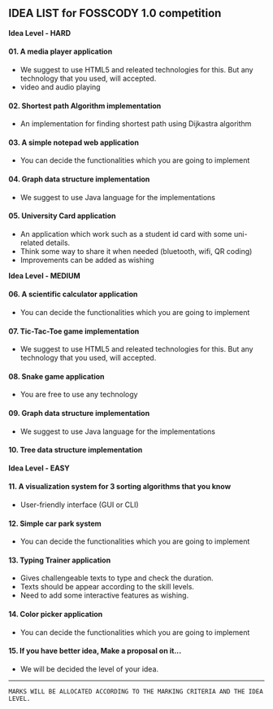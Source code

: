 ## IDEA LIST for FOSSCODY 1.0 competition


**Idea Level - HARD**
#### 01. A media player application
* We suggest to use HTML5 and releated technologies for this. But any technology that you used, will accepted.
* video and audio playing
#### 02. Shortest path  Algorithm implementation
* An implementation for finding shortest path using Dijkastra algorithm
#### 03. A simple notepad web application
* You can decide the functionalities which you are going to implement
#### 04. Graph data structure implementation 
* We suggest to use Java language for the implementations
#### 05. University Card application
* An application which work such as a student id card with some uni-related details. 
* Think some way to share it when needed (bluetooth, wifi, QR coding)
* Improvements can be added as wishing


**Idea Level - MEDIUM**
#### 06. A scientific calculator application
* You can decide the functionalities which you are going to implement
#### 07. Tic-Tac-Toe game implementation
* We suggest to use HTML5 and releated technologies for this. But any technology that you used, will accepted.
#### 08. Snake game application
* You are free to use any technology
#### 09. Graph data structure implementation
* We suggest to use Java language for the implementations
#### 10. Tree data structure  implementation


**Idea Level - EASY**
#### 11. A visualization system for 3 sorting algorithms that you know
* User-friendly interface (GUI or CLI)
#### 12. Simple car park system
* You can decide the functionalities which you are going to implement
#### 13. Typing Trainer application
* Gives challengeable texts to type and check the duration.
* Texts should be appear according to the skill levels. 
* Need to add some interactive features as wishing.
#### 14. Color picker application
* You can decide the functionalities which you are going to implement


#### 15. If you have better idea, Make a proposal on it...
* We will be decided the level of your idea.
-----------------------------------------------------------------------
```
MARKS WILL BE ALLOCATED ACCORDING TO THE MARKING CRITERIA AND THE IDEA LEVEL.
```
